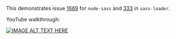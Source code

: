 This demonstrates issue [1669](https://github.com/sass/node-sass/issues/1669) for `node-sass` and [333](https://github.com/jtangelder/sass-loader/issues/333) in `sass-loader`.

YouTube walkthrough:

[![IMAGE ALT TEXT HERE](https://img.youtube.com/vi/ZkXe79lOFvk/0.jpg)](https://www.youtube.com/watch?v=ZkXe79lOFvk)
